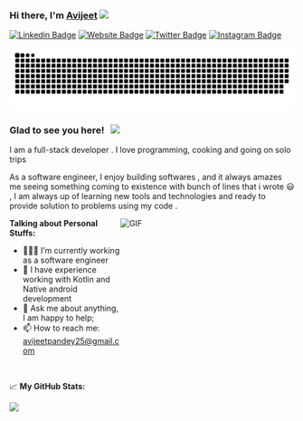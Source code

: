 ### Hi there, I'm <a href="https://avijeetpandey.github.io" target="_blank">Avijeet</a> <img src="https://media.giphy.com/media/hvRJCLFzcasrR4ia7z/giphy.gif" width="25px">

[![Linkedin Badge](https://img.shields.io/badge/-LinkedIn-0e76a8?style=flat-square&logo=Linkedin&logoColor=white)](https://linkedin.com/in/avijeet2200)
[![Website Badge](https://img.shields.io/badge/Website-3b5998?style=flat-square&logo=google-chrome&logoColor=white)](https://avijeetpandey.github.io)
[![Twitter Badge](https://img.shields.io/badge/-Twitter-00acee?style=flat-square&logo=Twitter&logoColor=white)](https://twitter.com/avijeetpandey25)
[![Instagram Badge](https://img.shields.io/badge/-Instagram-00rcee?style=flat-square&logo=Instagram&logoColor=white)](https://www.instagram.com/code.with.avii/)

<div align="center">
  <img  src="https://github.com/1999AZZAR/1999AZZAR/blob/main/resources/img/grid-snake.svg"
       alt="snake" /></a>
</div>

### Glad to see you here! &nbsp; ![](https://visitor-badge.glitch.me/badge?page_id=avijeetpandey.avijeetpandey)


I am a full-stack developer . I love programming, cooking and going on solo trips

As a software engineer, I enjoy building softwares , and it always amazes me seeing something coming to existence with bunch of lines that i wrote 😃 , I am always up of learning new tools and technologies and ready to provide solution to problems using my code .

<img align="right" alt="GIF" src="https://github.com/Gapur/Gapur/blob/master/coding.gif?raw=true" width="308" height="218" />
  

**Talking about Personal Stuffs:**

- 👨🏻‍💻 I’m currently working as a software engineer 
- 🚀 I have experience working with Kotlin and Native android development
- 💬 Ask me about anything, I am happy to help;
- 📫 How to reach me: avijeetpandey25@gmail.com

<!--
- 📝 [Resume](https://gkassym.netlify.app/Resume.pdf).
-->
</br>



📈 **My GitHub Stats:**

<p>
  <img height="180em" src="https://github-readme-stats.vercel.app/api/top-langs/?username=avijeetpandey&exclude_repo=laravel_dental_site_project=true&hide_border=true&layout=compact&langs_count=12&hide=php"/>
</p>




